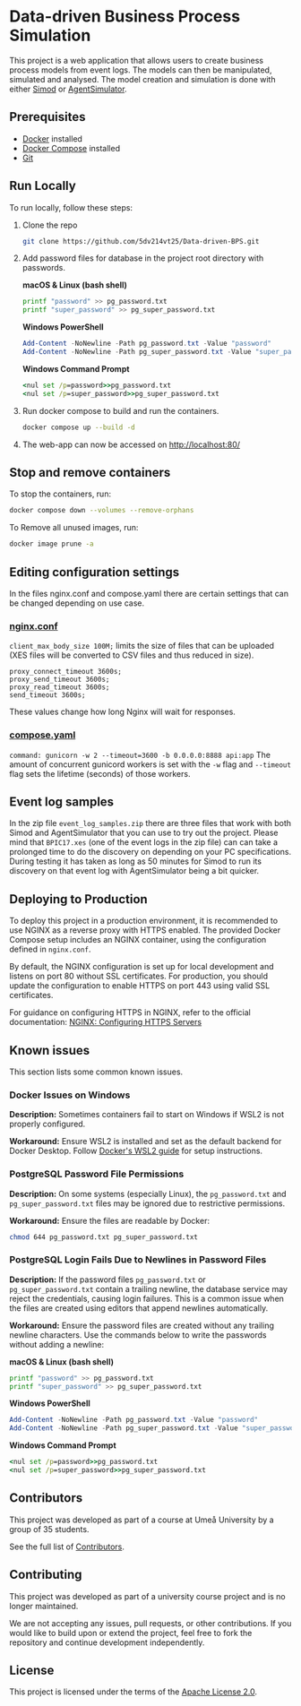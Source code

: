 # Data-driven Business Process Simulation
This project is a web application that allows users to create business process models from event logs. The models can then be manipulated, simulated and analysed. The model creation and simulation is done with either [Simod](https://github.com/AutomatedProcessImprovement/Simod) or [AgentSimulator](https://github.com/lukaskirchdorfer/agentsimulator).

## Prerequisites

- [Docker](https://docs.docker.com/get-docker/) installed
- [Docker Compose](https://docs.docker.com/compose/install/) installed
- [Git](https://git-scm.com/downloads) 

## Run Locally
To run locally, follow these steps:

1. Clone the repo
   ```sh
   git clone https://github.com/5dv214vt25/Data-driven-BPS.git
   ```
2. Add password files for database in the project root directory with passwords.

	**macOS & Linux (bash shell)**

	``` bash
	printf "password" >> pg_password.txt
	printf "super_password" >> pg_super_password.txt
	```
	**Windows PowerShell**

	``` powershell
	Add-Content -NoNewline -Path pg_password.txt -Value "password"
	Add-Content -NoNewline -Path pg_super_password.txt -Value "super_password"
	```

	**Windows Command Prompt**
	``` cmd
	<nul set /p=password>>pg_password.txt
	<nul set /p=super_password>>pg_super_password.txt
	```
3. Run docker compose to build and run the containers.

	``` bash
	docker compose up --build -d
	```
4. The web-app can now be accessed on [http://localhost:80/](http://localhost:80/)

## Stop and remove containers

To stop the containers, run:

``` bash
docker compose down --volumes --remove-orphans
```

To Remove all unused images, run: 
``` bash
docker image prune -a
```

## Editing configuration settings

In the files nginx.conf and compose.yaml there are certain settings that can be changed depending on use case.

### [nginx.conf](https://github.com/algotgraner/pvt-test/blob/main/nginx.conf)
`client_max_body_size 100M;` limits the size of files that can be uploaded (XES files will be converted to CSV files and thus reduced in size).

```
proxy_connect_timeout 3600s;
proxy_send_timeout 3600s;
proxy_read_timeout 3600s;
send_timeout 3600s;
```
These values change how long Nginx will wait for responses.

### [compose.yaml](https://github.com/algotgraner/pvt-test/blob/main/compose.yaml)

`command: gunicorn -w 2 --timeout=3600 -b 0.0.0.0:8888 api:app`
The amount of concurrent gunicord workers is set with the `-w` flag and `--timeout` flag sets the lifetime (seconds) of those workers.

## Event log samples

In the zip file `event_log_samples.zip` there are three files that work with both Simod and AgentSimulator that you can use to try out the project. Please mind that `BPIC17.xes` (one of the event logs in the zip file) can can take a prolonged time to do the discovery on depending on your PC specifications. During testing it has taken as long as 50 minutes for Simod to run its discovery on that event log with AgentSimulator being a bit quicker.

## Deploying to Production

To deploy this project in a production environment, it is recommended to use NGINX as a reverse proxy with HTTPS enabled. The provided Docker Compose setup includes an NGINX container, using the configuration defined in `nginx.conf`.

By default, the NGINX configuration is set up for local development and listens on port 80 without SSL certificates. For production, you should update the configuration to enable HTTPS on port 443 using valid SSL certificates.

For guidance on configuring HTTPS in NGINX, refer to the official documentation: [NGINX: Configuring HTTPS Servers](https://nginx.org/en/docs/http/configuring_https_servers.html)


## Known issues

This section lists some common known issues.

### Docker Issues on Windows

**Description:** Sometimes containers fail to start on Windows if WSL2 is not properly configured. 

**Workaround:** Ensure WSL2 is installed and set as the default backend for Docker Desktop. Follow [Docker's WSL2 guide](https://docs.docker.com/desktop/windows/wsl/) for setup instructions.

### PostgreSQL Password File Permissions

**Description:** On some systems (especially Linux), the `pg_password.txt` and `pg_super_password.txt` files may be ignored due to restrictive permissions.  

**Workaround:** Ensure the files are readable by Docker:

```bash
chmod 644 pg_password.txt pg_super_password.txt
```

### PostgreSQL Login Fails Due to Newlines in Password Files

**Description:** If the password files `pg_password.txt` or `pg_super_password.txt` contain a trailing newline, the database service may reject the credentials, causing login failures. This is a common issue when the files are created using editors that append newlines automatically.

**Workaround:** Ensure the password files are created without any trailing newline characters. Use the commands below to write the passwords without adding a newline:

**macOS & Linux (bash shell)**
``` bash
printf "password" >> pg_password.txt
printf "super_password" >> pg_super_password.txt
```
**Windows PowerShell**

``` powershell
Add-Content -NoNewline -Path pg_password.txt -Value "password"
Add-Content -NoNewline -Path pg_super_password.txt -Value "super_password"
```

**Windows Command Prompt**
``` cmd
<nul set /p=password>>pg_password.txt
<nul set /p=super_password>>pg_super_password.txt
```
## Contributors

This project was developed as part of a course at Umeå University by a group of 35 students.

See the full list of [Contributors](./CONTRIBUTORS.md).

## Contributing
This project was developed as part of a university course project and is no longer maintained.

We are not accepting any issues, pull requests, or other contributions. If you would like to build upon or extend the project, feel free to fork the repository and continue development independently.

## License
This project is licensed under the terms of the [Apache License 2.0](./LICENSE).

